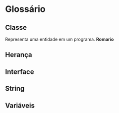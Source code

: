 # Glossário


## Classe
Representa uma entidade em um programa.
**Romario**
## Herança
## Interface
## String
## Variáveis

